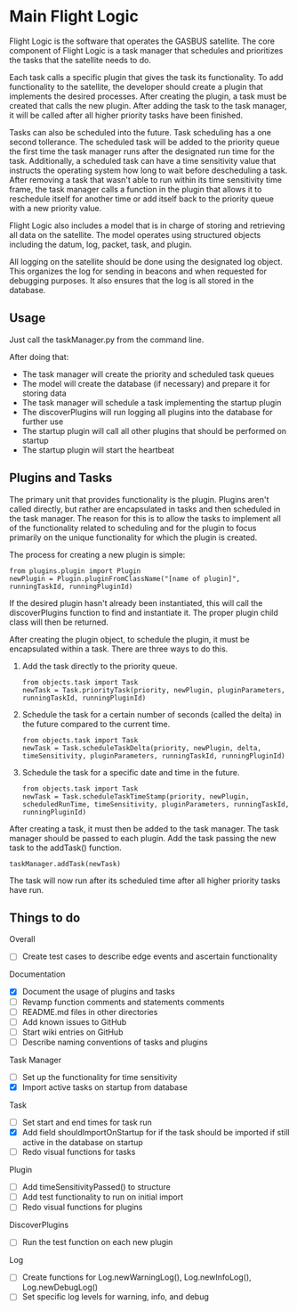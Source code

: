 # Main Flight Logic

Flight Logic is the software that operates the GASBUS satellite. The core component of Flight Logic is a task manager that schedules and prioritizes the tasks that the satellite needs to do.

Each task calls a specific plugin that gives the task its functionality. To add functionality to the satellite, the developer should create a plugin that implements the desired processes. After creating the plugin, a task must be created that calls the new plugin. After adding the task to the task manager, it will be called after all higher priority tasks have been finished.

Tasks can also be scheduled into the future. Task scheduling has a one second tollerance. The scheduled task will be added to the priority queue the first time the task manager runs after the designated run time for the task. Additionally, a scheduled task can have a time sensitivity value that instructs the operating system how long to wait before descheduling a task. After removing a task that wasn't able to run within its time sensitivity time frame, the task manager calls a function in the plugin that allows it to reschedule itself for another time or add itself back to the priority queue with a new priority value.

Flight Logic also includes a model that is in charge of storing and retrieving all data on the satellite. The model operates using structured objects including the datum, log, packet, task, and plugin.

All logging on the satellite should be done using the designated log object. This organizes the log for sending in beacons and when requested for debugging purposes. It also ensures that the log is all stored in the database.

## Usage

Just call the taskManager.py from the command line.

After doing that:

- The task manager will create the priority and scheduled task queues
- The model will create the database (if necessary) and prepare it for storing data
- The task manager will schedule a task implementing the startup plugin
- The discoverPlugins will run logging all plugins into the database for further use
- The startup plugin will call all other plugins that should be performed on startup
- The startup plugin will start the heartbeat

## Plugins and Tasks

The primary unit that provides functionality is the plugin. Plugins aren't called directly, but rather are encapsulated in tasks and then scheduled in the task manager. The reason for this is to allow the tasks to implement all of the functionality related to scheduling and for the plugin to focus primarily on the unique functionality for which the plugin is created.

The process for creating a new plugin is simple:

    from plugins.plugin import Plugin
    newPlugin = Plugin.pluginFromClassName("[name of plugin]", runningTaskId, runningPluginId)

If the desired plugin hasn't already been instantiated, this will call the discoverPlugins function to find and instantiate it. The proper plugin child class will then be returned.

After creating the plugin object, to schedule the plugin, it must be encapsulated within a task. There are three ways to do this.

1.  Add the task directly to the priority queue.

        from objects.task import Task
        newTask = Task.priorityTask(priority, newPlugin, pluginParameters, runningTaskId, runningPluginId)

2.  Schedule the task for a certain number of seconds (called the delta) in the future compared to the current time.

        from objects.task import Task
        newTask = Task.scheduleTaskDelta(priority, newPlugin, delta, timeSensitivity, pluginParameters, runningTaskId, runningPluginId)

3.  Schedule the task for a specific date and time in the future.

        from objects.task import Task
        newTask = Task.scheduleTaskTimeStamp(priority, newPlugin, scheduledRunTime, timeSensitivity, pluginParameters, runningTaskId, runningPluginId)

After creating a task, it must then be added to the task manager. The task manager should be passed to each plugin. Add the task passing the new task to the addTask() function.

    taskManager.addTask(newTask)

The task will now run after its scheduled time after all higher priority tasks have run.

## Things to do

Overall

- [ ] Create test cases to describe edge events and ascertain functionality

Documentation

- [x] Document the usage of plugins and tasks
- [ ] Revamp function comments and statements comments
- [ ] README.md files in other directories
- [ ] Add known issues to GitHub
- [ ] Start wiki entries on GitHub
- [ ] Describe naming conventions of tasks and plugins

Task Manager

- [ ] Set up the functionality for time sensitivity
- [x] Import active tasks on startup from database

Task

- [ ] Set start and end times for task run
- [x] Add field shouldImportOnStartup for if the task should be imported if still active in the database on startup
- [ ] Redo visual functions for tasks

Plugin

- [ ] Add timeSensitivityPassed() to structure
- [ ] Add test functionality to run on initial import
- [ ] Redo visual functions for plugins

DiscoverPlugins

- [ ] Run the test function on each new plugin

Log

- [ ] Create functions for Log.newWarningLog(), Log.newInfoLog(), Log.newDebugLog()
- [ ] Set specific log levels for warning, info, and debug
